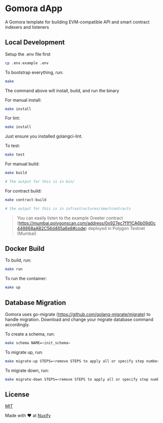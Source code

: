 # Gomora dApp
A Gomora template for building EVM-compatible API and smart contract indexers and listeners

## Local Development

Setup the .env file first

```bash
cp .env.example .env
```

To bootstrap everything, run:
```bash
make
```
The command above will install, build, and run the binary

For manual install:
```bash
make install
```

For lint:
```bash
make install
```

Just ensure you installed golangci-lint.

To test:
```bash
make test
```

For manual build:
```bash
make build

# The output for this is in bin/
```

For contract build:

```bash
make contract-build

# the output for this is in infrastructures/smartcontracts
```

> You can easily listen to the example Greeter contract (https://mumbai.polygonscan.com/address/0x927ec7f1f1CA6b09d0c448868aAB2C56d465a6e8#code) deployed in Polygon Testnet (Mumbai)

## Docker Build

To build, run:
```bash
make run
```

To run the container:
```bash
make up
```

## Database Migration

Gomora uses go-migrate (https://github.com/golang-migrate/migrate) to handle migration. Download and change your migrate database command accordingly.

To create a schema, run:

```bash
make schema NAME=<init_schema>
```

To migrate up, run:

```bash
make migrate-up STEPS=<remove STEPS to apply all or specify step number>
```

To migrate down, run:

```bash
make migrate-down STEPS=<remove STEPS to apply all or specify step number>
```

## License

[MIT](https://choosealicense.com/licenses/mit/)

Made with ❤️ at [Nuxify](https://nuxify.tech)
